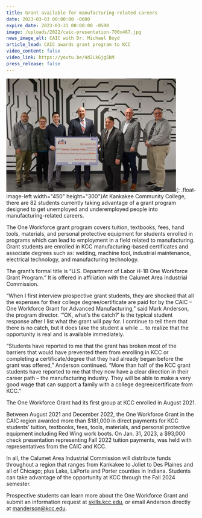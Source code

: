 ```yaml
---
title: Grant available for manufacturing-related careers
date: 2023-03-03 00:00:00 -0600
expire_date: 2023-03-31 00:00:00 -0500
image: /uploads/2022/caic-presentation-700x467.jpg
news_image_alt: CAIC with Dr. Michael Boyd
article_lead: CAIC awards grant program to KCC
video_content: false
video_link: https://youtu.be/4d2LkGjg5bM
press_release: false
---
```

![Calumet Area Industrial Commission with KCC president Dr. Michael Boyd](/uploads/2022/caic-presentation-450x300.jpg "Calumet Area Industrial Commission with KCC president Dr. Michael Boyd"){: .float-image-left width="450" height="300"}At Kankakee Community College, there are 82 students currently taking advantage of a grant program designed to get unemployed and underemployed people into manufacturing-related careers.

The One Workforce grant program covers tuition, textbooks, fees, hand tools, materials, and personal protective equipment for students enrolled in programs which can lead to employment in a field related to manufacturing. Grant students are enrolled in KCC manufacturing-based certificates and associate degrees such as: welding, machine tool, industrial maintenance, electrical technology, and manufacturing technology.

The grant’s formal title is “U.S. Department of Labor H-1B One Workforce Grant Program.” It is offered in affiliation with the Calumet Area Industrial Commission.

“When I first interview prospective grant students, they are shocked that all the expenses for their college degree/certificate are paid for by the CAIC – One Workforce Grant for Advanced Manufacturing,” said Mark Anderson, the program director. ‘“OK, what’s the catch?’ is the typical student response after I list what the grant will pay for. I continue to tell them that there is no catch, but it does take the student a while … to realize that the opportunity is real and is available immediately.

“Students have reported to me that the grant has broken most of the barriers that would have prevented them from enrolling in KCC or completing a certificate/degree that they had already began before the grant was offered,” Anderson continued. “More than half of the KCC grant students have reported to me that they now have a clear direction in their career path – the manufacturing industry. They will be able to make a very good wage that can support a family with a college degree/certificate from KCC.”

The One Workforce Grant had its first group at KCC enrolled in August 2021.

Between August 2021 and December 2022, the One Workforce Grant in the CAIC region awarded more than $181,000 in direct payments for KCC students’ tuition, textbooks, fees, tools, materials, and personal protective equipment including Red Wing work boots. On Jan. 31, 2023, a $93,000 check presentation representing Fall 2022 tuition payments, was held with representatives from the CAIC and KCC.

In all, the Calumet Area Industrial Commission will distribute funds throughout a region that ranges from Kankakee to Joliet to Des Plaines and all of Chicago; plus Lake, LaPorte and Porter counties in Indiana. Students can take advantage of the opportunity at KCC through the Fall 2024 semester.

Prospective students can learn more about the One Workforce Grant and submit an information request at [skills.kcc.edu](http://skills.kcc.edu), or email Anderson directly at [manderson@kcc.edu](mailto:manderson@kcc.edu).